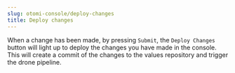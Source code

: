 ```yaml
---
slug: otomi-console/deploy-changes
title: Deploy changes
---
```


When a change has been made, by pressing `Submit`, the `Deploy Changes` button will light up to deploy the changes you have made in the console. This will create a commit of the changes to the values repository and trigger the drone pipeline.
